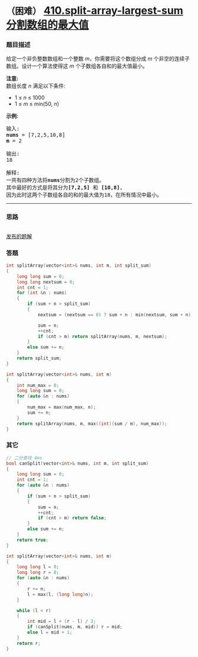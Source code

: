 # `（困难）`  [410.split-array-largest-sum 分割数组的最大值](https://leetcode-cn.com/problems/split-array-largest-sum/submissions/)

### 题目描述
<p>给定一个非负整数数组和一个整数&nbsp;<em>m</em>，你需要将这个数组分成&nbsp;<em>m&nbsp;</em>个非空的连续子数组。设计一个算法使得这&nbsp;<em>m&nbsp;</em>个子数组各自和的最大值最小。</p>

<p><strong>注意:</strong><br>
数组长度&nbsp;<em>n&nbsp;</em>满足以下条件:</p>

<ul>
	<li>1 ≤ <em>n</em> ≤ 1000</li>
	<li>1 ≤ <em>m</em> ≤ min(50, <em>n</em>)</li>
</ul>

<p><strong>示例: </strong></p>

<pre>输入:
<strong>nums</strong> = [7,2,5,10,8]
<strong>m</strong> = 2

输出:
18

解释:
一共有四种方法将<strong>nums</strong>分割为2个子数组。
其中最好的方式是将其分为<strong>[7,2,5]</strong> 和 <strong>[10,8]</strong>，
因为此时这两个子数组各自的和的最大值为18，在所有情况中最小。
</pre>


---
### 思路
```
```

[发布的题解](https://leetcode-cn.com/problems/split-array-largest-sum/solution/410-by-ikaruga/)

### 答题
``` C++
int splitArray(vector<int>& nums, int m, int split_sum)
{
	long long sum = 0;
	long long nextsum = 0;
	int cnt = 1;
	for (int &n : nums) 
	{
		if (sum + n > split_sum)
		{
			nextsum = (nextsum == 0) ? sum + n : min(nextsum, sum + n);

			sum = n;
			++cnt;
			if (cnt > m) return splitArray(nums, m, nextsum);
		}
		else sum += n;
	}
	return split_sum;
}

int splitArray(vector<int>& nums, int m)
{
	int num_max = 0;
	long long sum = 0;
	for (auto &n : nums)
	{
		num_max = max(num_max, n);
		sum += n;
	}
	return splitArray(nums, m, max((int)(sum / m), num_max));
}
```

### 其它
``` C++
// 二分查找 4ms
bool canSplit(vector<int>& nums, int m, int split_sum) 
{
	long long sum = 0;
	int cnt = 1;
	for (auto &n : nums) 
	{
		if (sum + n > split_sum) 
		{
			sum = n;
			++cnt;
			if (cnt > m) return false;
		}
		else sum += n;
	}
	return true;
}

int splitArray(vector<int>& nums, int m) 
{
	long long l = 0;
	long long r = 0;
	for (auto &n : nums) 
	{
		r += n;
		l = max(l, (long long)n);
	}

	while (l < r)
	{
		int mid = l + (r - l) / 2;
		if (canSplit(nums, m, mid)) r = mid;
		else l = mid + 1;
	}
	return r;
}
```


